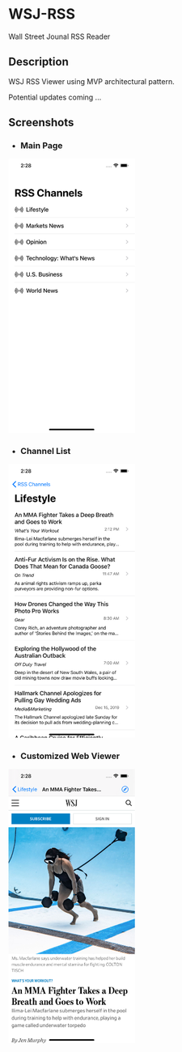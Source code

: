 # WSJ-RSS
Wall Street Jounal RSS Reader

## Description
WSJ RSS Viewer using MVP architectural pattern. 

Potential updates coming ... 

## Screenshots
- ### Main Page
<img src="./Screenshots/Main.png" width="250">

- ### Channel List
<img src="./Screenshots/Channel.png" width="250">

- ### Customized Web Viewer
<img src="./Screenshots/WebViewer.png" width="250">